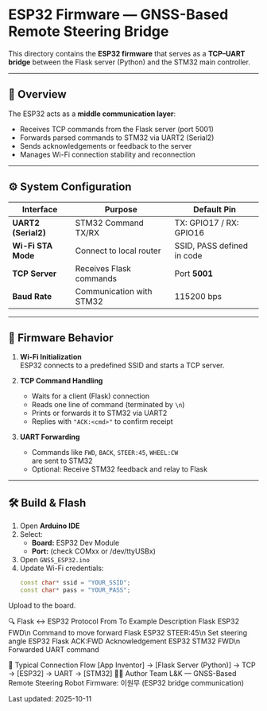 # ESP32 Firmware — GNSS-Based Remote Steering Bridge

This directory contains the **ESP32 firmware** that serves as a **TCP–UART bridge**
between the Flask server (Python) and the STM32 main controller.

---

## 🧠 Overview

The ESP32 acts as a **middle communication layer**:
- Receives TCP commands from the Flask server (port 5001)
- Forwards parsed commands to STM32 via UART2 (Serial2)
- Sends acknowledgements or feedback to the server
- Manages Wi-Fi connection stability and reconnection

---

## ⚙️ System Configuration

| Interface | Purpose | Default Pin |
|------------|----------|-------------|
| **UART2 (Serial2)** | STM32 Command TX/RX | TX: GPIO17 / RX: GPIO16 |
| **Wi-Fi STA Mode** | Connect to local router | SSID, PASS defined in code |
| **TCP Server** | Receives Flask commands | Port **5001** |
| **Baud Rate** | Communication with STM32 | 115200 bps |

---

## 🧩 Firmware Behavior

1. **Wi-Fi Initialization**  
   ESP32 connects to a predefined SSID and starts a TCP server.

2. **TCP Command Handling**  
   - Waits for a client (Flask) connection  
   - Reads one line of command (terminated by `\n`)  
   - Prints or forwards it to STM32 via UART2  
   - Replies with `"ACK:<cmd>"` to confirm receipt

3. **UART Forwarding**  
   - Commands like `FWD`, `BACK`, `STEER:45`, `WHEEL:CW`  
     are sent to STM32  
   - Optional: Receive STM32 feedback and relay to Flask

---

## 🛠️ Build & Flash

1. Open **Arduino IDE**  
2. Select:
   - **Board:** ESP32 Dev Module  
   - **Port:** (check COMxx or /dev/ttyUSBx)
3. Open `GNSS_ESP32.ino`
4. Update Wi-Fi credentials:
   ```cpp
   const char* ssid = "YOUR_SSID";
   const char* pass = "YOUR_PASS";
Upload to the board.

🔍 Flask ↔ ESP32 Protocol
From	To	Example	Description
Flask	ESP32	FWD\n	Command to move forward
Flask	ESP32	STEER:45\n	Set steering angle
ESP32	Flask	ACK:FWD	Acknowledgement
ESP32	STM32	FWD\n	Forwarded UART command

📶 Typical Connection Flow
[App Inventor] → [Flask Server (Python)] → TCP → [ESP32] → UART → [STM32]
👨‍💻 Author
Team L&K — GNSS-Based Remote Steering Robot
Firmware: 이원무 (ESP32 bridge communication)

Last updated: 2025-10-11
